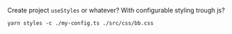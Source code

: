 Create project `useStyles` or whatever? With configurable styling trough js?

`yarn styles -c ./my-config.ts ./src/css/bb.css`
